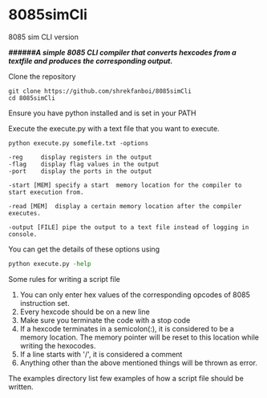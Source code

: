 # 8085simCli
8085 sim CLI version

***######A simple 8085 CLI compiler that converts hexcodes from a textfile and produces the corresponding output.***



Clone the repository 


``` 
git clone https://github.com/shrekfanboi/8085simCli
cd 8085simCli
```

Ensure you have python installed and is set in your PATH

Execute the execute.py with a text file that you want to execute.

```
python execute.py somefile.txt -options

-reg     display registers in the output
-flag    display flag values in the output
-port    display the ports in the output

-start [MEM] specify a start  memory location for the compiler to start execution from.

-read [MEM]  display a certain memory location after the compiler executes.

-output [FILE] pipe the output to a text file instead of logging in console.

```

You can get the details of these options using

```python
python execute.py -help
```


Some rules for writing a script file

1. You can only enter hex values of the corresponding opcodes of 8085 instruction set.
2. Every hexcode should be on a new line
3. Make sure you terminate the code with a stop code
4. If a hexcode terminates in a semicolon(:), it is considered to be a memory location. The memory pointer will be reset to this location while writing the hexocodes.
5. If a line starts with '/', it is considered a comment
6. Anything other than the above mentioned things will be thrown as error.


The examples directory list few examples of how a script file should be written.
